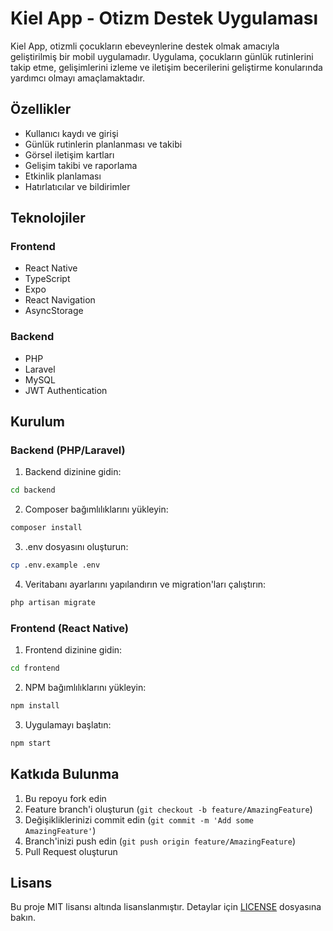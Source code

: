 # Kiel App - Otizm Destek Uygulaması

Kiel App, otizmli çocukların ebeveynlerine destek olmak amacıyla geliştirilmiş bir mobil uygulamadır. Uygulama, çocukların günlük rutinlerini takip etme, gelişimlerini izleme ve iletişim becerilerini geliştirme konularında yardımcı olmayı amaçlamaktadır.

## Özellikler

- Kullanıcı kaydı ve girişi
- Günlük rutinlerin planlanması ve takibi
- Görsel iletişim kartları
- Gelişim takibi ve raporlama
- Etkinlik planlaması
- Hatırlatıcılar ve bildirimler

## Teknolojiler

### Frontend
- React Native
- TypeScript
- Expo
- React Navigation
- AsyncStorage

### Backend
- PHP
- Laravel
- MySQL
- JWT Authentication

## Kurulum

### Backend (PHP/Laravel)
1. Backend dizinine gidin:
```bash
cd backend
```

2. Composer bağımlılıklarını yükleyin:
```bash
composer install
```

3. .env dosyasını oluşturun:
```bash
cp .env.example .env
```

4. Veritabanı ayarlarını yapılandırın ve migration'ları çalıştırın:
```bash
php artisan migrate
```

### Frontend (React Native)
1. Frontend dizinine gidin:
```bash
cd frontend
```

2. NPM bağımlılıklarını yükleyin:
```bash
npm install
```

3. Uygulamayı başlatın:
```bash
npm start
```

## Katkıda Bulunma

1. Bu repoyu fork edin
2. Feature branch'i oluşturun (`git checkout -b feature/AmazingFeature`)
3. Değişikliklerinizi commit edin (`git commit -m 'Add some AmazingFeature'`)
4. Branch'inizi push edin (`git push origin feature/AmazingFeature`)
5. Pull Request oluşturun

## Lisans

Bu proje MIT lisansı altında lisanslanmıştır. Detaylar için [LICENSE](LICENSE) dosyasına bakın. 